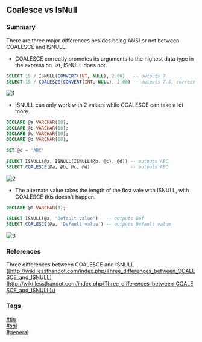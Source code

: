 ## Coalesce vs IsNull

### Summary
There are three major differences besides being ANSI or not between COALESCE and ISNULL.  
- COALESCE correctly promotes its arguments to the highest data type in the expression list, ISNULL does not.  

```sql
SELECT 15 / ISNULL(CONVERT(INT, NULL), 2.00)   -- outputs 7
SELECT 15 / COALESCE(CONVERT(INT, NULL), 2.00) -- outputs 7.5, correct value
```

![1](https://cloud.githubusercontent.com/assets/19519411/21144633/0f2dbbca-c111-11e6-8210-9e2cfb0f6945.png)   

- ISNULL can only work with 2 values while COALESCE can take a lot more.   

```sql
DECLARE @a VARCHAR(10);
DECLARE @b VARCHAR(10);
DECLARE @c VARCHAR(10);
DECLARE @d VARCHAR(10);

SET @d = 'ABC'

SELECT ISNULL(@a, ISNULL(ISNULL(@b, @c), @d)) -- outputs ABC
SELECT COALESCE(@a, @b, @c, @d)               -- outputs ABC
```

![2](https://cloud.githubusercontent.com/assets/19519411/21144634/0f31ac44-c111-11e6-81f5-50b97ed46dff.png)  

- The alternate value takes the length of the first vale with ISNULL, with COALESCE this doesn't happen.

```sql
DECLARE @a VARCHAR(3);

SELECT ISNULL(@a, 'Default value')   -- outputs Def
SELECT COALESCE(@a, 'Default value') -- outputs Default value
```

![3](https://cloud.githubusercontent.com/assets/19519411/21144635/0f35052e-c111-11e6-90cb-6b25b3548fb2.png)  

### References
Three differences between COALESCE and ISNULL \([http://wiki.lessthandot.com/index.php/Three_differences_between_COALESCE_and_ISNULL](http://wiki.lessthandot.com/index.php/Three_differences_between_COALESCE_and_ISNULL)\)  

### Tags
[#tip](../../tips.md)  
[#sql](../sql.md)  
[#general](general.md)  